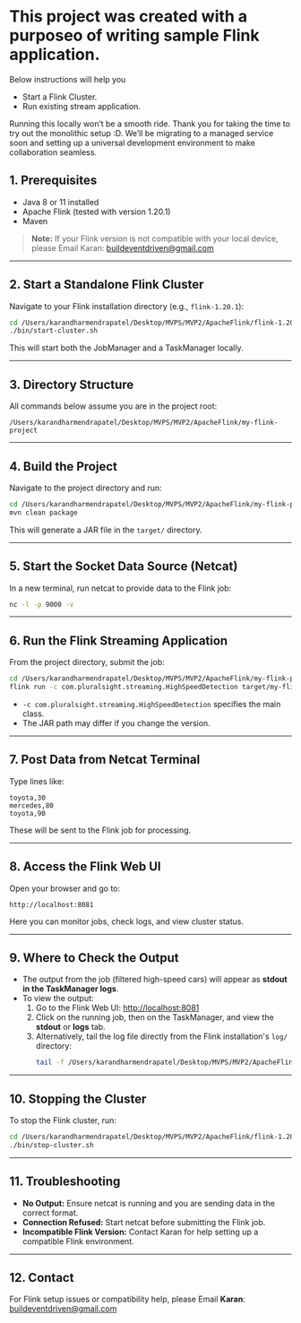 # This project was created with a purposeo of writing sample Flink application. 

Below instructions will help you 
- Start a Flink Cluster. 
- Run existing stream application. 

Running this locally won’t be a smooth ride. Thank you for taking the time to try out the monolithic setup :D.  We’ll be migrating to a managed service soon and setting up a universal development environment to make collaboration seamless. 

## 1. Prerequisites
- Java 8 or 11 installed
- Apache Flink (tested with version 1.20.1)
- Maven

> **Note:** If your Flink version is not compatible with your local device, please Email Karan: buildeventdriven@gmail.com 

---

## 2. Start a Standalone Flink Cluster
Navigate to your Flink installation directory (e.g., `flink-1.20.1`):
```sh
cd /Users/karandharmendrapatel/Desktop/MVPS/MVP2/ApacheFlink/flink-1.20.1
./bin/start-cluster.sh
```
This will start both the JobManager and a TaskManager locally.

---

## 3. Directory Structure
All commands below assume you are in the project root:
```
/Users/karandharmendrapatel/Desktop/MVPS/MVP2/ApacheFlink/my-flink-project
```

---

## 4. Build the Project
Navigate to the project directory and run:
```sh
cd /Users/karandharmendrapatel/Desktop/MVPS/MVP2/ApacheFlink/my-flink-project
mvn clean package
```
This will generate a JAR file in the `target/` directory.

---

## 5. Start the Socket Data Source (Netcat)
In a new terminal, run netcat to provide data to the Flink job:
```sh
nc -l -p 9000 -v
```

---

## 6. Run the Flink Streaming Application
From the project directory, submit the job:
```sh
cd /Users/karandharmendrapatel/Desktop/MVPS/MVP2/ApacheFlink/my-flink-project
flink run -c com.pluralsight.streaming.HighSpeedDetection target/my-flink-project-1.0.jar
```
- `-c com.pluralsight.streaming.HighSpeedDetection` specifies the main class.
- The JAR path may differ if you change the version.

---

## 7. Post Data from Netcat Terminal
Type lines like:
```
toyota,30
mercedes,80
toyota,90
```
These will be sent to the Flink job for processing.

---

## 8. Access the Flink Web UI
Open your browser and go to:
```
http://localhost:8081
```
Here you can monitor jobs, check logs, and view cluster status.

---

## 9. Where to Check the Output
- The output from the job (filtered high-speed cars) will appear as **stdout in the TaskManager logs**.
- To view the output:
  1. Go to the Flink Web UI: [http://localhost:8081](http://localhost:8081)
  2. Click on the running job, then on the TaskManager, and view the **stdout** or **logs** tab.
  3. Alternatively, tail the log file directly from the Flink installation's `log/` directory:
     ```sh
     tail -f /Users/karandharmendrapatel/Desktop/MVPS/MVP2/ApacheFlink/flink-1.20.1/log/flink-*-taskexecutor-*.log
     ```

---

## 10. Stopping the Cluster
To stop the Flink cluster, run:
```sh
cd /Users/karandharmendrapatel/Desktop/MVPS/MVP2/ApacheFlink/flink-1.20.1
./bin/stop-cluster.sh
```

---

## 11. Troubleshooting
- **No Output:** Ensure netcat is running and you are sending data in the correct format.
- **Connection Refused:** Start netcat before submitting the Flink job.
- **Incompatible Flink Version:** Contact Karan for help setting up a compatible Flink environment.

---

## 12. Contact
For Flink setup issues or compatibility help, please Email **Karan**: buildeventdriven@gmail.com